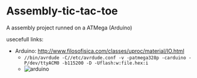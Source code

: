# Assembly-tic-tac-toe
A assembly project runned on a ATMega (Arduíno)

usecefull links:
* Arduino: http://www.filosofisica.com/classes/uproc/material/IO.html 
  *  ```//bin/avrdude -C//etc/avrdude.conf -v -patmega328p -carduino -P/dev/ttyACM0 -b115200 -D -Uflash:w:file.hex:i```
  *  ![arduino](http://www.filosofisica.com/classes/uproc/material/figs/IO_AVR.svg)
